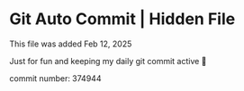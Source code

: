 # Git Auto Commit | Hidden File

This file was added Feb 12, 2025

Just for fun and keeping my daily git commit active 🤪

commit number: 374944

